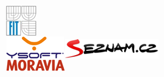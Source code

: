 [![VUT-FIT](/static/img/logos/fit.jpg "VUT-FIT")](http://www.fit.vutbr.cz/)
<br />
[![Y Soft](/static/img/logos/ysoft.gif "Y Soft")](http://www.ysoft.cz/)
[![Seznam.cz](/static/img/logos/seznam.png "Seznam.cz")](http://seznam.cz)
[![Moravia IT](/static/img/logos/moravia.png "Moravia IT")](http://moravia.com)